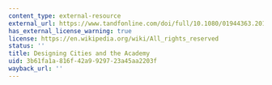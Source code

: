 ```yaml
---
content_type: external-resource
external_url: https://www.tandfonline.com/doi/full/10.1080/01944363.2015.1053510
has_external_license_warning: true
license: https://en.wikipedia.org/wiki/All_rights_reserved
status: ''
title: Designing Cities and the Academy
uid: 3b61fa1a-816f-42a9-9297-23a45aa2203f
wayback_url: ''
---
```

